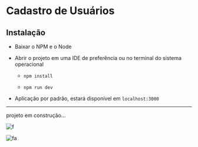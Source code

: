 # Cadastro de Usuários


## Instalação

* Baixar o NPM e o Node

* Abrir o projeto em uma IDE de preferência ou no terminal do sistema operacional

  * `npm install`

  * `npm run dev`
  
* Aplicação por padrão, estará disponível em `localhost:3000`
---------------
projeto em construção...


![f](https://user-images.githubusercontent.com/66280118/92594128-ba129a00-f278-11ea-8616-b324d9bfd603.png)


![fa](https://user-images.githubusercontent.com/66280118/92594377-0eb61500-f279-11ea-8854-7c73e5ac087e.png)

